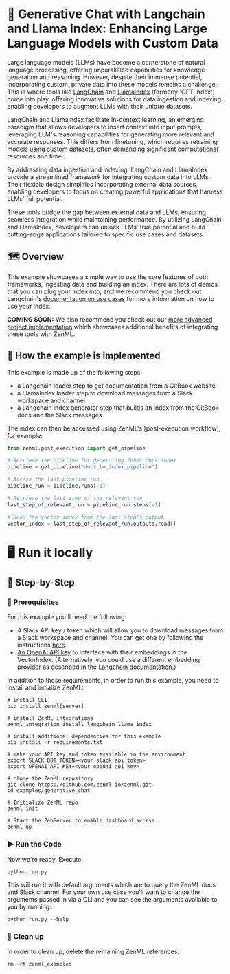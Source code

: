 # 💬 Generative Chat with Langchain and Llama Index: Enhancing Large Language Models with Custom Data

Large language models (LLMs) have become a cornerstone of natural language
processing, offering unparalleled capabilities for knowledge generation and
reasoning. However, despite their immense potential, incorporating custom,
private data into these models remains a challenge. This is where tools like
[LangChain](https://github.com/hwchase17/langchain) and
[LlamaIndex](https://github.com/jerryjliu/llama_index) (formerly 'GPT Index')
come into play, offering innovative solutions for data ingestion and indexing,
enabling developers to augment LLMs with their unique datasets.

LangChain and LlamaIndex facilitate in-context learning, an emerging paradigm
that allows developers to insert context into input prompts, leveraging LLM's
reasoning capabilities for generating more relevant and accurate responses. This
differs from finetuning, which requires retraining models using custom datasets,
often demanding significant computational resources and time.

By addressing data ingestion and indexing, LangChain and LlamaIndex provide a
streamlined framework for integrating custom data into LLMs. Their flexible
design simplifies incorporating external data sources, enabling developers to
focus on creating powerful applications that harness LLMs' full potential.

These tools bridge the gap between external data and LLMs, ensuring seamless
integration while maintaining performance. By utilizing LangChain and
LlamaIndex, developers can unlock LLMs' true potential and build cutting-edge
applications tailored to specific use cases and datasets.

## 🗺 Overview

This example showcases a simple way to use the core features of both frameworks,
ingesting data and building an index. There are lots of demos that you can plug
your index into, and we recommend you check out Langchain's [documentation on
use cases](https://langchain.readthedocs.io/en/latest/index.html#use-cases) for
more information on how to use your index.

**COMING SOON:** We also recommend you check out our [more advanced project
implementation](https://github.com/zenml-io/zenml-projects) which showcases
additional benefits of integrating these tools with ZenML.


## 🧰 How the example is implemented

This example is made up of the following steps:

- a Langchain loader step to get documentation from a GitBook website
- a LlamaIndex loader step to download messages from a Slack workspace and
  channel
- a Langchain index generator step that builds an index from the GitBook docs
  and the Slack messages

The index can then be accessed using ZenML's [post-execution workflow], for
example:

```python
from zenml.post_execution import get_pipeline

# Retrieve the pipeline for generating ZenML docs index
pipeline = get_pipeline("docs_to_index_pipeline")

# Access the last pipeline run
pipeline_run = pipeline.runs[-1]

# Retrieve the last step of the relevant run
last_step_of_relevant_run = pipeline_run.steps[-1]

# Read the vector index from the last step's output
vector_index = last_step_of_relevant_run.outputs.read()
```

# 🖥 Run it locally

## 👣 Step-by-Step

### 📄 Prerequisites

For this example you'll need the following:

- A Slack API key / token which will allow you to download messages from a Slack
  workspace and channel. You can get one by following the instructions
  [here](https://api.slack.com/authentication/basics).
- [An OpenAI API
  key](https://help.openai.com/en/articles/4936850-where-do-i-find-my-secret-api-key)
  to interface with their embeddings in the VectorIndex. (Alternatively, you
  could use a different embedding provider as described [in the Langchain
  documentation](https://langchain.readthedocs.io/en/latest/modules/indexes/examples/embeddings.html).)

In addition to those requirements, in order to run this example, you need to
install and initialize ZenML:

```shell
# install CLI
pip install zenml[server]

# install ZenML integrations
zenml integration install langchain llama_index

# install additional dependencies for this example
pip install -r requirements.txt

# make your API key and token available in the environment
export SLACK_BOT_TOKEN=<your slack api token>
export OPENAI_API_KEY=<your openai api key>

# clone the ZenML repository
git clone https://github.com/zenml-io/zenml.git
cd examples/generative_chat

# Initialize ZenML repo
zenml init

# Start the ZenServer to enable dashboard access
zenml up
```

### ▶️ Run the Code

Now we're ready. Execute:

```shell
python run.py
```

This will run it with default arguments which are to query the ZenML docs and
Slack channel. For your own use case you'll want to change the arguments passed
in via a CLI and you can see the arguments available to you by running:

```shell
python run.py --help
```

### 🧽 Clean up

In order to clean up, delete the remaining ZenML references.

```shell
rm -rf zenml_examples
```
